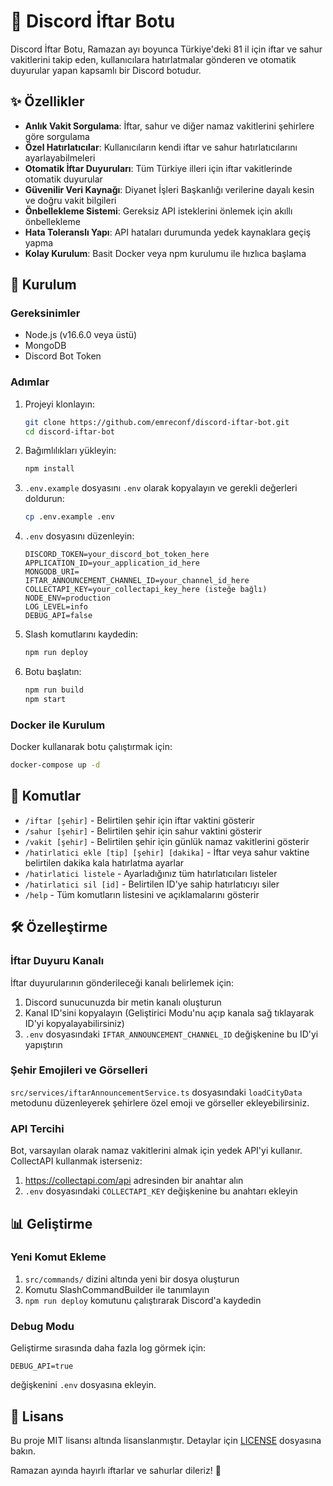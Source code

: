 # 🌙 Discord İftar Botu

Discord İftar Botu, Ramazan ayı boyunca Türkiye'deki 81 il için iftar ve sahur vakitlerini takip eden, kullanıcılara hatırlatmalar gönderen ve otomatik duyurular yapan kapsamlı bir Discord botudur.

## ✨ Özellikler

- **Anlık Vakit Sorgulama**: İftar, sahur ve diğer namaz vakitlerini şehirlere göre sorgulama
- **Özel Hatırlatıcılar**: Kullanıcıların kendi iftar ve sahur hatırlatıcılarını ayarlayabilmeleri
- **Otomatik İftar Duyuruları**: Tüm Türkiye illeri için iftar vakitlerinde otomatik duyurular
- **Güvenilir Veri Kaynağı**: Diyanet İşleri Başkanlığı verilerine dayalı kesin ve doğru vakit bilgileri
- **Önbellekleme Sistemi**: Gereksiz API isteklerini önlemek için akıllı önbellekleme
- **Hata Toleranslı Yapı**: API hataları durumunda yedek kaynaklara geçiş yapma
- **Kolay Kurulum**: Basit Docker veya npm kurulumu ile hızlıca başlama

## 🚀 Kurulum

### Gereksinimler

- Node.js (v16.6.0 veya üstü)
- MongoDB
- Discord Bot Token

### Adımlar

1. Projeyi klonlayın:
   ```bash
   git clone https://github.com/emreconf/discord-iftar-bot.git
   cd discord-iftar-bot
   ```

2. Bağımlılıkları yükleyin:
   ```bash
   npm install
   ```

3. `.env.example` dosyasını `.env` olarak kopyalayın ve gerekli değerleri doldurun:
   ```bash
   cp .env.example .env
   ```

4. `.env` dosyasını düzenleyin:
   ```
   DISCORD_TOKEN=your_discord_bot_token_here
   APPLICATION_ID=your_application_id_here
   MONGODB_URI=
   IFTAR_ANNOUNCEMENT_CHANNEL_ID=your_channel_id_here
   COLLECTAPI_KEY=your_collectapi_key_here (isteğe bağlı)
   NODE_ENV=production
   LOG_LEVEL=info
   DEBUG_API=false
   ```

5. Slash komutlarını kaydedin:
   ```bash
   npm run deploy
   ```

6. Botu başlatın:
   ```bash
   npm run build
   npm start
   ```

### Docker ile Kurulum

Docker kullanarak botu çalıştırmak için:

```bash
docker-compose up -d
```

## 📝 Komutlar

- `/iftar [şehir]` - Belirtilen şehir için iftar vaktini gösterir
- `/sahur [şehir]` - Belirtilen şehir için sahur vaktini gösterir
- `/vakit [şehir]` - Belirtilen şehir için günlük namaz vakitlerini gösterir
- `/hatirlatici ekle [tip] [şehir] [dakika]` - İftar veya sahur vaktine belirtilen dakika kala hatırlatma ayarlar
- `/hatirlatici listele` - Ayarladığınız tüm hatırlatıcıları listeler
- `/hatirlatici sil [id]` - Belirtilen ID'ye sahip hatırlatıcıyı siler
- `/help` - Tüm komutların listesini ve açıklamalarını gösterir

## 🛠️ Özelleştirme

### İftar Duyuru Kanalı

İftar duyurularının gönderileceği kanalı belirlemek için:

1. Discord sunucunuzda bir metin kanalı oluşturun
2. Kanal ID'sini kopyalayın (Geliştirici Modu'nu açıp kanala sağ tıklayarak ID'yi kopyalayabilirsiniz)
3. `.env` dosyasındaki `IFTAR_ANNOUNCEMENT_CHANNEL_ID` değişkenine bu ID'yi yapıştırın

### Şehir Emojileri ve Görselleri

`src/services/iftarAnnouncementService.ts` dosyasındaki `loadCityData` metodunu düzenleyerek şehirlere özel emoji ve görseller ekleyebilirsiniz.

### API Tercihi

Bot, varsayılan olarak namaz vakitlerini almak için yedek API'yi kullanır. CollectAPI kullanmak isterseniz:
1. https://collectapi.com/api adresinden bir anahtar alın
2. `.env` dosyasındaki `COLLECTAPI_KEY` değişkenine bu anahtarı ekleyin

## 📊 Geliştirme

### Yeni Komut Ekleme

1. `src/commands/` dizini altında yeni bir dosya oluşturun
2. Komutu SlashCommandBuilder ile tanımlayın
3. `npm run deploy` komutunu çalıştırarak Discord'a kaydedin

### Debug Modu

Geliştirme sırasında daha fazla log görmek için:

```
DEBUG_API=true
```

değişkenini `.env` dosyasına ekleyin.

## 📄 Lisans

Bu proje MIT lisansı altında lisanslanmıştır. Detaylar için [LICENSE](LICENSE) dosyasına bakın.

Ramazan ayında hayırlı iftarlar ve sahurlar dileriz! 🌙
